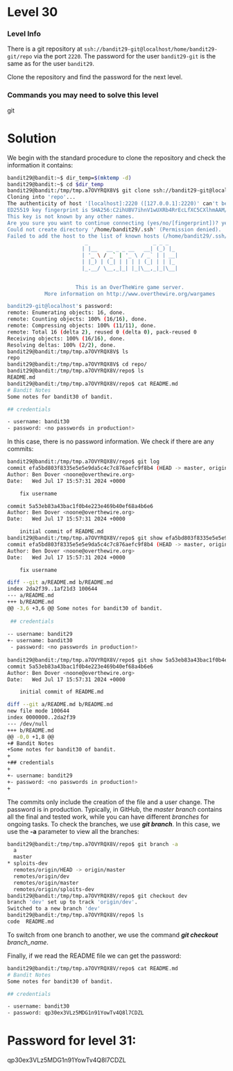 # Level 30

### Level Info

There is a git repository at `ssh://bandit29-git@localhost/home/bandit29-git/repo` via the port `2220`. The password for the user `bandit29-git` is the same as for the user `bandit29`.

Clone the repository and find the password for the next level.

### Commands you may need to solve this level

git

# Solution

We begin with the standard procedure to clone the repository and check the information it contains:

```sh
bandit29@bandit:~$ dir_temp=$(mktemp -d)
bandit29@bandit:~$ cd $dir_temp
bandit29@bandit:/tmp/tmp.a7OVYRQX8V$ git clone ssh://bandit29-git@localhost:2220/home/bandit29-git/repo
Cloning into 'repo'...
The authenticity of host '[localhost]:2220 ([127.0.0.1]:2220)' can't be established.
ED25519 key fingerprint is SHA256:C2ihUBV7ihnV1wUXRb4RrEcLfXC5CXlhmAAM/urerLY.
This key is not known by any other names.
Are you sure you want to continue connecting (yes/no/[fingerprint])? yes
Could not create directory '/home/bandit29/.ssh' (Permission denied).
Failed to add the host to the list of known hosts (/home/bandit29/.ssh/known_hosts).
                         _                     _ _ _   
                        | |__   __ _ _ __   __| (_) |_ 
                        | '_ \ / _` | '_ \ / _` | | __|
                        | |_) | (_| | | | | (_| | | |_ 
                        |_.__/ \__,_|_| |_|\__,_|_|\__|
                                                       

                      This is an OverTheWire game server. 
            More information on http://www.overthewire.org/wargames

bandit29-git@localhost's password: 
remote: Enumerating objects: 16, done.
remote: Counting objects: 100% (16/16), done.
remote: Compressing objects: 100% (11/11), done.
remote: Total 16 (delta 2), reused 0 (delta 0), pack-reused 0
Receiving objects: 100% (16/16), done.
Resolving deltas: 100% (2/2), done.
bandit29@bandit:/tmp/tmp.a7OVYRQX8V$ ls
repo
bandit29@bandit:/tmp/tmp.a7OVYRQX8V$ cd repo/
bandit29@bandit:/tmp/tmp.a7OVYRQX8V/repo$ ls
README.md
bandit29@bandit:/tmp/tmp.a7OVYRQX8V/repo$ cat README.md 
# Bandit Notes
Some notes for bandit30 of bandit.

## credentials

- username: bandit30
- password: <no passwords in production!>
```

In this case, there is no password information. We check if there are any commits:


```sh
bandit29@bandit:/tmp/tmp.a7OVYRQX8V/repo$ git log
commit efa5bd803f8335e5e5e9da5c4c7c876aefc9f8b4 (HEAD -> master, origin/master, origin/HEAD)
Author: Ben Dover <noone@overthewire.org>
Date:   Wed Jul 17 15:57:31 2024 +0000

    fix username

commit 5a53eb83a43bac1f0b4e223e469b40ef68a4b6e6
Author: Ben Dover <noone@overthewire.org>
Date:   Wed Jul 17 15:57:31 2024 +0000

    initial commit of README.md
bandit29@bandit:/tmp/tmp.a7OVYRQX8V/repo$ git show efa5bd803f8335e5e5e9da5c4c7c876aefc9f8b4
commit efa5bd803f8335e5e5e9da5c4c7c876aefc9f8b4 (HEAD -> master, origin/master, origin/HEAD)
Author: Ben Dover <noone@overthewire.org>
Date:   Wed Jul 17 15:57:31 2024 +0000

    fix username

diff --git a/README.md b/README.md
index 2da2f39..1af21d3 100644
--- a/README.md
+++ b/README.md
@@ -3,6 +3,6 @@ Some notes for bandit30 of bandit.
 
 ## credentials
 
-- username: bandit29
+- username: bandit30
 - password: <no passwords in production!>
 
bandit29@bandit:/tmp/tmp.a7OVYRQX8V/repo$ git show 5a53eb83a43bac1f0b4e223e469b40ef68a4b6e6
commit 5a53eb83a43bac1f0b4e223e469b40ef68a4b6e6
Author: Ben Dover <noone@overthewire.org>
Date:   Wed Jul 17 15:57:31 2024 +0000

    initial commit of README.md

diff --git a/README.md b/README.md
new file mode 100644
index 0000000..2da2f39
--- /dev/null
+++ b/README.md
@@ -0,0 +1,8 @@
+# Bandit Notes
+Some notes for bandit30 of bandit.
+
+## credentials
+
+- username: bandit29
+- password: <no passwords in production!>
+
```

The commits only include the creation of the file and a user change. The password is in production. Typically, in GitHub, the *master branch* contains all the final and tested work, while you can have different *branches* for ongoing tasks. To check the branches, we use ***git branch***. In this case, we use the **-a** parameter to view all the branches:

```sh
bandit29@bandit:/tmp/tmp.a7OVYRQX8V/repo$ git branch -a
  a
  master
* sploits-dev
  remotes/origin/HEAD -> origin/master
  remotes/origin/dev
  remotes/origin/master
  remotes/origin/sploits-dev
bandit29@bandit:/tmp/tmp.a7OVYRQX8V/repo$ git checkout dev
branch 'dev' set up to track 'origin/dev'.
Switched to a new branch 'dev'
bandit29@bandit:/tmp/tmp.a7OVYRQX8V/repo$ ls
code  README.md
```

To switch from one branch to another, we use the command ***git checkout*** *branch_name*.

Finally, if we read the README file we can get the password:

```sh
bandit29@bandit:/tmp/tmp.a7OVYRQX8V/repo$ cat README.md 
# Bandit Notes
Some notes for bandit30 of bandit.

## credentials

- username: bandit30
- password: qp30ex3VLz5MDG1n91YowTv4Q8l7CDZL
```

# Password for level 31:

qp30ex3VLz5MDG1n91YowTv4Q8l7CDZL
